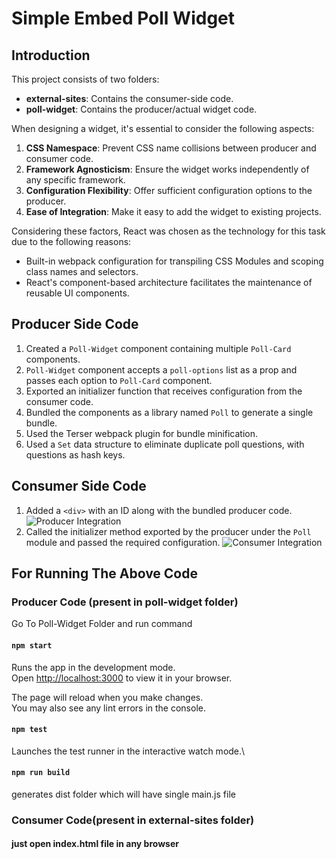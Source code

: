# Simple Embed Poll Widget

## Introduction
This project consists of two folders:
- **external-sites**: Contains the consumer-side code.
- **poll-widget**: Contains the producer/actual widget code.

When designing a widget, it's essential to consider the following aspects:
1. **CSS Namespace**: Prevent CSS name collisions between producer and consumer code.
2. **Framework Agnosticism**: Ensure the widget works independently of any specific framework.
3. **Configuration Flexibility**: Offer sufficient configuration options to the producer.
4. **Ease of Integration**: Make it easy to add the widget to existing projects.

Considering these factors, React was chosen as the technology for this task due to the following reasons:
- Built-in webpack configuration for transpiling CSS Modules and scoping class names and selectors.
- React's component-based architecture facilitates the maintenance of reusable UI components.

## Producer Side Code
1. Created a `Poll-Widget` component containing multiple `Poll-Card` components.
2. `Poll-Widget` component accepts a `poll-options` list as a prop and passes each option to `Poll-Card` component.
3. Exported an initializer function that receives configuration from the consumer code.
4. Bundled the components as a library named `Poll` to generate a single bundle.
5. Used the Terser webpack plugin for bundle minification.
6. Used a `Set` data structure to eliminate duplicate poll questions, with questions as hash keys.

## Consumer Side Code
1. Added a `<div>` with an ID along with the bundled producer code.
![Producer Integration](https://github.com/deepakgupta0/task/assets/52995035/e34b0e44-787a-4ad2-8fec-74e9ee4d314c)
2. Called the initializer method exported by the producer under the `Poll` module and passed the required configuration.
![Consumer Integration](https://github.com/deepakgupta0/task/assets/52995035/cc3a9c76-3966-42df-b3d7-cfa7ba453ff9)

## For Running The Above Code

### Producer Code (present in poll-widget folder)
Go To Poll-Widget Folder and run command

#### `npm start`

Runs the app in the development mode.\
Open [http://localhost:3000](http://localhost:3000) to view it in your browser.

The page will reload when you make changes.\
You may also see any lint errors in the console.

#### `npm test`

Launches the test runner in the interactive watch mode.\

#### `npm run build`

generates dist folder which will have single main.js file

### Consumer Code(present in external-sites folder)

#### just open index.html file in any browser
